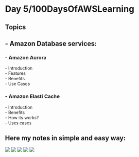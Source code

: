 <h1> Day 5/100DaysOfAWSLearning </h1>

<h2> Topics </h2>


<h2> - Amazon Database services: </h2>
  <h3> - Amazon Aurora </h3>
          - Introduction <br>
          - Features <br>
          - Benefits <br>
          - Use Cases <br>
          
  <h3> - Amazon Elasti Cache </h3>
          - Introduction <br>
          - Benefits <br>
          - How its works? <br>
          - Uses cases <br>
          
          
  <h2> Here my notes in simple and easy way: </h2>
  
  <img src = "https://github.com/thetechgirlgita/100-days-of-aws-learning/blob/master/Images/Day5/day5.1_1.jpg?raw=true">
  <img src = "https://github.com/thetechgirlgita/100-days-of-aws-learning/blob/master/Images/Day5/day5.1_2.jpg?raw=true">
  <img src = "https://github.com/thetechgirlgita/100-days-of-aws-learning/blob/master/Images/Day5/day5.1_3.jpg?raw=true">
  <img src = "https://github.com/thetechgirlgita/100-days-of-aws-learning/blob/master/Images/Day5/day5.1_3.jpg?raw=true">
  <img src = "https://github.com/thetechgirlgita/100-days-of-aws-learning/blob/master/Images/Day5/day5.1_5.jpg?raw=true">
  
   
    
